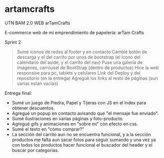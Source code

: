 # artamcrafts
UTN BAM 2.0 WEB arTamCrafts

E-commerce web de mi emprendimiento de papelería: arTam Crafts

Sprint 2

> Sumé íconos de redes al footer y en contacto
> Cambié botón de descarga y el del carrito por unos de bootstrap (el ícono del calendario del aside, y el carrito del nav)
> Puse una galería de imágenes, carrousel de BootStrap (dentro de productos)
> Hice la web responsive para pc, tablets y celulares
> Link del Deploy y del repositorio (en la entrega)
> Agregué los links al resto de páginas (aun varias están vacías)


Entrega final:
- Sumé un juego de Piedra, Papel y Tijeras con JS en el index para obtener descuentos.
- Agregué un popup en contacto avisando que "el mensaje fue enviado".
- Sumé ilustraciones en varias páginas y foto-producto.
- Agregué gifs y animaciones en "sobre mí" con efecto en css.
- Sumé el texto en "cómo comprar?"
- La sección del carrito aun no se encuentra funcional, 
y a la sección productos me falta aun sacar fotos para seguir sumando
y una vez ya con todos los productos hacer funcional el buscador del header 
y el buscar por categorías.